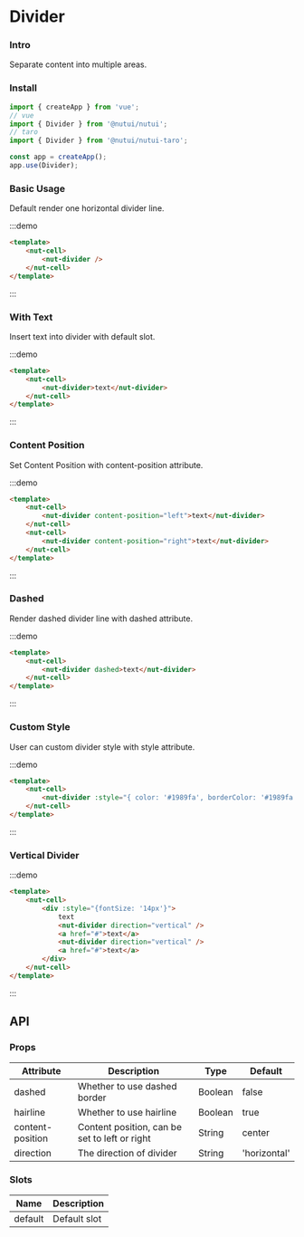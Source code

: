 # Divider

### Intro
    
Separate content into multiple areas.

### Install
``` javascript
import { createApp } from 'vue';
// vue
import { Divider } from '@nutui/nutui';
// taro
import { Divider } from '@nutui/nutui-taro';

const app = createApp();
app.use(Divider);
```


### Basic Usage

Default render one horizontal divider line.

:::demo

``` html
<template>
    <nut-cell>
        <nut-divider />
    </nut-cell>
</template>
```

:::

### With Text

Insert text into divider with default slot.

:::demo

``` html
<template>
    <nut-cell>
        <nut-divider>text</nut-divider>
    </nut-cell>
</template>
```

:::

### Content Position

Set Content Position with content-position attribute.

:::demo

``` html
<template>
    <nut-cell>
        <nut-divider content-position="left">text</nut-divider>
    </nut-cell>
    <nut-cell>
        <nut-divider content-position="right">text</nut-divider>
    </nut-cell>
</template>
```

:::

### Dashed

Render dashed divider line with dashed attribute.


:::demo

``` html
<template>
    <nut-cell>
        <nut-divider dashed>text</nut-divider>
    </nut-cell>
</template>
```

:::

### Custom Style

User can custom divider style with style attribute.

:::demo

``` html
<template>
    <nut-cell>
        <nut-divider :style="{ color: '#1989fa', borderColor: '#1989fa', padding: '0 16px' }">text</nut-divider>
    </nut-cell>
</template>
```

:::

### Vertical Divider

:::demo

``` html
<template>
    <nut-cell>
        <div :style="{fontSize: '14px'}">
            text
            <nut-divider direction="vertical" />
            <a href="#">text</a>
            <nut-divider direction="vertical" />
            <a href="#">text</a>
        </div>
    </nut-cell>
</template>
```

:::

## API

### Props

| Attribute         | Description                             | Type   | Default           |
|--------------|----------------------------------|--------|------------------|
| dashed         | 	Whether to use dashed border             | Boolean | false                |
| hairline        | Whether to use hairline                         | Boolean | true                |
| content-position        | Content position, can be set to left or right                       | String | center                |
| direction         | The direction of divider             | String | 'horizontal'                |

### Slots

| Name | Description           | 
|--------|----------------|
| default  | Default slot | 
    